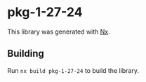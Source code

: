 # pkg-1-27-24

This library was generated with [Nx](https://nx.dev).

## Building

Run `nx build pkg-1-27-24` to build the library.
